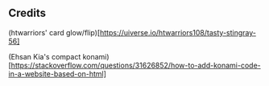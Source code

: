 ## Credits

(htwarriors' card glow/flip)[https://uiverse.io/htwarriors108/tasty-stingray-56]

(Ehsan Kia's compact konami)[https://stackoverflow.com/questions/31626852/how-to-add-konami-code-in-a-website-based-on-html]